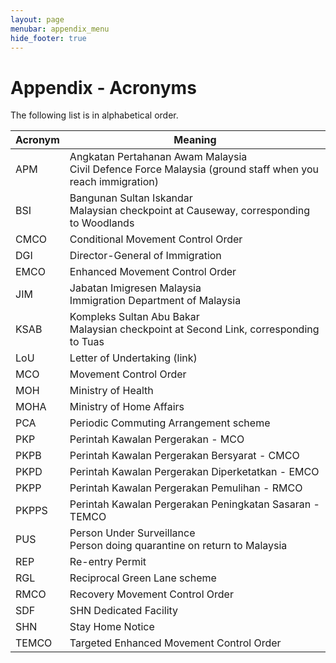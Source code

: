 ```yaml
---
layout: page
menubar: appendix_menu
hide_footer: true
---
```


# Appendix - Acronyms

The following list is in alphabetical order.

| Acronym | Meaning |
| ------- | ------- |
| APM | Angkatan Pertahanan Awam Malaysia<br/>Civil Defence Force Malaysia (ground staff when you reach immigration) |
| BSI | Bangunan Sultan Iskandar<br/>Malaysian checkpoint at Causeway, corresponding to Woodlands |
| CMCO | Conditional Movement Control Order |
| DGI | Director-General of Immigration |
| EMCO | Enhanced Movement Control Order |
| JIM | Jabatan Imigresen Malaysia<br/>Immigration Department of Malaysia |
| KSAB | Kompleks Sultan Abu Bakar<br/>Malaysian checkpoint at Second Link, corresponding to Tuas |
| LoU | Letter of Undertaking (link) |
| MCO | Movement Control Order |
| MOH | Ministry of Health |
| MOHA | Ministry of Home Affairs |
| PCA | Periodic Commuting Arrangement scheme |
| PKP | Perintah Kawalan Pergerakan - MCO |
| PKPB | Perintah Kawalan Pergerakan Bersyarat - CMCO |
| PKPD | Perintah Kawalan Pergerakan Diperketatkan - EMCO |
| PKPP | Perintah Kawalan Pergerakan Pemulihan - RMCO |
| PKPPS | Perintah Kawalan Pergerakan Peningkatan Sasaran - TEMCO |
| PUS | Person Under Surveillance<br/>Person doing quarantine on return to Malaysia |
| REP | Re-entry Permit |
| RGL | Reciprocal Green Lane scheme |
| RMCO | Recovery Movement Control Order |
| SDF | SHN Dedicated Facility |
| SHN | Stay Home Notice |
| TEMCO | Targeted Enhanced Movement Control Order |